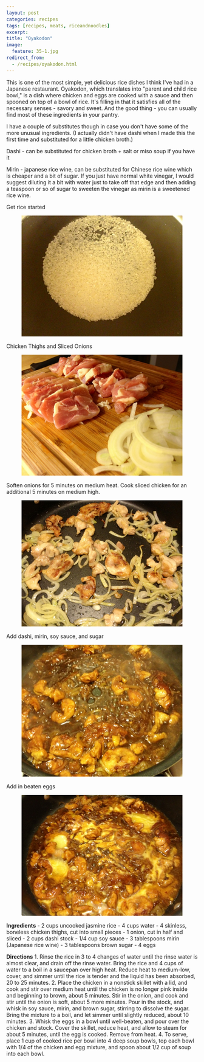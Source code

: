 ```yaml
---
layout: post
categories: recipes
tags: [recipes, meats, riceandnoodles]
excerpt: 
title: "Oyakodon"
image:
  feature: 35-1.jpg
redirect_from: 
  - /recipes/oyakodon.html
---
```


This is one of the most simple, yet delicious rice dishes I think I've had in a Japanese restaurant.  Oyakodon, which translates into "parent and child rice bowl," is a dish where chicken and eggs are cooked with a sauce and then spooned on top of a bowl of rice.  It's filling in that it satisfies all of the necessary senses - savory and sweet.  And the good thing - you can usually find most of these ingredients in your pantry.

I have a couple of substitutes though in case you don't have some of the more unusual ingredients.  (I actually didn't have dashi when I made this the first time and substituted for a little chicken broth.)

Dashi - can be substituted for chicken broth + salt or miso soup if you have it

Mirin - japanese rice wine, can be substituted for Chinese rice wine which is cheaper and a bit of sugar.  If you just have normal white vinegar, I would suggest diluting it a bit with water just to take off that edge and then adding a teaspoon or so of sugar to sweeten the vinegar as mirin is a sweetened rice wine.

Get rice started

<figure> <img src='/images/35-2.jpg'> </figure>

Chicken Thighs and Sliced Onions

<figure> <img src='/images/35-3.jpg'> </figure>

Soften onions for 5 minutes on medium heat.  Cook sliced chicken for an additional 5 minutes on medium high.

<figure> <img src='/images/35-4.jpg'> </figure>

Add dashi, mirin, soy sauce, and sugar

<figure> <img src='/images/35-5.jpg'> </figure>

Add in beaten eggs

<figure> <img src='/images/35-6.jpg'> </figure>
<section class='recipe'>
<p><strong>Ingredients</strong>
- 2 cups uncooked jasmine rice
- 4 cups water
- 4 skinless, boneless chicken thighs, cut into small pieces
- 1 onion, cut in half and sliced
- 2 cups dashi stock
- 1/4 cup soy sauce
- 3 tablespoons mirin (Japanese rice wine)
- 3 tablespoons brown sugar
- 4 eggs</p>

<p><strong>Directions</strong>
1. Rinse the rice in 3 to 4 changes of water until the rinse water is almost clear, and drain off the rinse water. Bring the rice and 4 cups of water to a boil in a saucepan over high heat. Reduce heat to medium-low, cover, and simmer until the rice is tender and the liquid has been absorbed, 20 to 25 minutes.
2. Place the chicken in a nonstick skillet with a lid, and cook and stir over medium heat until the chicken is no longer pink inside and beginning to brown, about 5 minutes. Stir in the onion, and cook and stir until the onion is soft, about 5 more minutes. Pour in the stock, and whisk in soy sauce, mirin, and brown sugar, stirring to dissolve the sugar. Bring the mixture to a boil, and let simmer until slightly reduced, about 10 minutes.
3. Whisk the eggs in a bowl until well-beaten, and pour over the chicken and stock. Cover the skillet, reduce heat, and allow to steam for about 5 minutes, until the egg is cooked. Remove from heat.
4. To serve, place 1 cup of cooked rice per bowl into 4 deep soup bowls, top each bowl with 1/4 of the chicken and egg mixture, and spoon about 1/2 cup of soup into each bowl.</p></section>